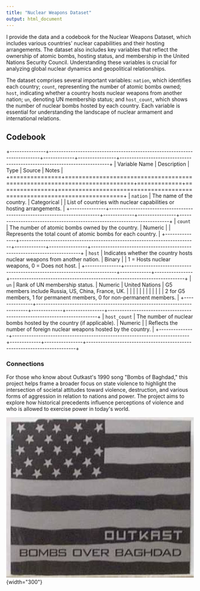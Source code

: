 ```yaml
---
title: "Nuclear Weapons Dataset"
output: html_document
---
```


I provide the data and a codebook for the Nuclear Weapons Dataset, which includes various countries' nuclear capabilities and their hosting arrangements. The dataset also includes key variables that reflect the ownership of atomic bombs, hosting status, and membership in the United Nations Security Council. Understanding these variables is crucial for analyzing global nuclear dynamics and geopolitical relationships.

The dataset comprises several important variables: `nation`, which identifies each country; `count`, representing the number of atomic bombs owned; `host`, indicating whether a country hosts nuclear weapons from another nation; `un`, denoting UN membership status; and `host_count`, which shows the number of nuclear bombs hosted by each country. Each variable is essential for understanding the landscape of nuclear armament and international relations.

## Codebook

+---------------+--------------------------------------------------------------------------+-------------+----------------+-------------------------------------------------------------------------+
| Variable Name | Description                                                              | Type        | Source         | Notes                                                                   |
+===============+==========================================================================+=============+================+=========================================================================+
| `nation`      | The name of the country.                                                 | Categorical |                | List of countries with nuclear capabilities or hosting arrangements.    |
+---------------+--------------------------------------------------------------------------+-------------+----------------+-------------------------------------------------------------------------+
| `count`       | The number of atomic bombs owned by the country.                         | Numeric     |                | Represents the total count of atomic bombs for each country.            |
+---------------+--------------------------------------------------------------------------+-------------+----------------+-------------------------------------------------------------------------+
| `host`        | Indicates whether the country hosts nuclear weapons from another nation. | Binary      |                | 1 = Hosts nuclear weapons, 0 = Does not host.                           |
+---------------+--------------------------------------------------------------------------+-------------+----------------+-------------------------------------------------------------------------+
| `un`          | Rank of UN membership status.                                            | Numeric     | United Nations | G5 members include Russia, US, China, France, UK.                       |
|               |                                                                          |             |                |                                                                         |
|               |                                                                          |             |                | 2 for G5 members, 1 for permanent members, 0 for non-permanent members. |
+---------------+--------------------------------------------------------------------------+-------------+----------------+-------------------------------------------------------------------------+
| `host_count`  | The number of nuclear bombs hosted by the country (if applicable).       | Numeric     |                | Reflects the number of foreign nuclear weapons hosted by the country.   |
+---------------+--------------------------------------------------------------------------+-------------+----------------+-------------------------------------------------------------------------+

### Connections

For those who know about Outkast's 1990 song "Bombs of Baghdad," this project helps frame a broader focus on state violence to highlight the intersection of societal attitudes toward violence, destruction, and various forms of aggression in relation to nations and power. The project aims to explore how historical precedents influence perceptions of violence and who is allowed to exercise power in today's world.

![Album cover for Outkast's "Bombs over Baghdad" single.](img/outkast.jpg){width="300"}
